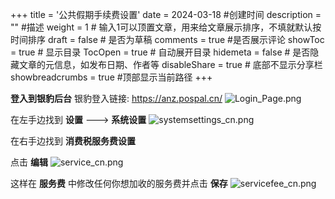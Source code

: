 +++
title = '公共假期手续费设置'
date = 2024-03-18 #创建时间
description = "" #描述
weight = 1 # 输入1可以顶置文章，用来给文章展示排序，不填就默认按时间排序
draft = false # 是否为草稿
comments = true #是否展示评论
showToc = true # 显示目录
TocOpen = true # 自动展开目录
hidemeta = false # 是否隐藏文章的元信息，如发布日期、作者等
disableShare = true # 底部不显示分享栏
showbreadcrumbs = true #顶部显示当前路径
+++

**登入到银豹后台**
银豹登入链接: https://anz.pospal.cn/
![Login_Page.png](/img/Login_Page.png)

在左手边找到 **设置**  ---> **系统设置**
![systemsettings_cn.png](/img/systemsettings_cn.png)

在右手边找到 **消费税服务费设置**

点击 **编辑** 
![service_cn.png](/img/service_cn.png)


这样在 **服务费** 中修改任何你想加收的服务费并点击 **保存**
![servicefee_cn.png](/img/servicefee_cn.png)